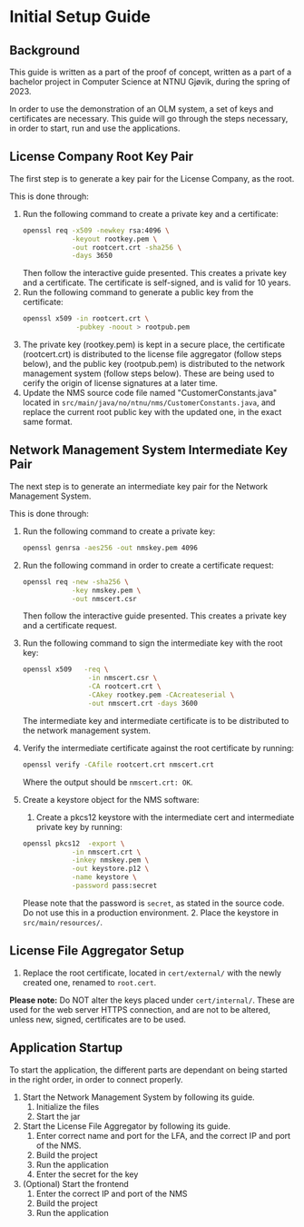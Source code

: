 # Initial Setup Guide

## Background 

This guide is written as a part of the proof of concept, written as a part of a bachelor project in Computer Science at NTNU Gjøvik, during the spring of 2023.

In order to use the demonstration of an OLM system, a set of keys and certificates are necessary. This guide will go through the steps necessary, in order to start, run and use the applications.

## License Company Root Key Pair

The first step is to generate a key pair for the License Company, as the root.

This is done through:

1. Run the following command to create a private key and a certificate:
    ```bash
    openssl req -x509 -newkey rsa:4096 \
                -keyout rootkey.pem \
                -out rootcert.crt -sha256 \
                -days 3650
    ```
    Then follow the interactive guide presented. This creates a private key and a certificate. The certificate is self-signed, and is valid for 10 years.
2. Run the following command to generate a public key from the certificate:
    ```bash
    openssl x509 -in rootcert.crt \
                 -pubkey -noout > rootpub.pem
    ```
3. The private key (rootkey.pem) is kept in a secure place, the certificate (rootcert.crt) is distributed to the license file aggregator (follow steps below), and the public key (rootpub.pem) is distributed to the network management system (follow steps below). These are being used to cerify the origin of license signatures at a later time.
4. Update the NMS source code file named "CustomerConstants.java" located in `src/main/java/no/ntnu/nms/CustomerConstants.java`, and replace the current root public key with the updated one, in the exact same format.

## Network Management System Intermediate Key Pair

The next step is to generate an intermediate key pair for the Network Management System.

This is done through:

1. Run the following command to create a private key:
    ```bash
    openssl genrsa -aes256 -out nmskey.pem 4096
    ```
2. Run the following command in order to create a certificate request:
    ```bash
    openssl req -new -sha256 \
                -key nmskey.pem \
                -out nmscert.csr
    ```
    Then follow the interactive guide presented. This creates a private key and a certificate request.
3. Run the following command to sign the intermediate key with the root key:
    ```bash
    openssl x509   -req \
                    -in nmscert.csr \
                    -CA rootcert.crt \
                    -CAkey rootkey.pem -CAcreateserial \
                    -out nmscert.crt -days 3600
    ``` 

    The intermediate key and intermediate certificate is to be distributed to the network management system.

4. Verify the intermediate certificate against the root certificate by running:
    ```bash
    openssl verify -CAfile rootcert.crt nmscert.crt
    ```
    Where the output should be `nmscert.crt: OK`.

5. Create a keystore object for the NMS software:
    1. Create a pkcs12 keystore with the intermediate cert and intermediate private key by running:
    ```bash
    openssl pkcs12  -export \
                -in nmscert.crt \
                -inkey nmskey.pem \
                -out keystore.p12 \
                -name keystore \
                -password pass:secret
    ```
    Please note that the password is `secret`, as stated in the source code. Do not use this in a production environment.
    2. Place the keystore in `src/main/resources/`.

## License File Aggregator Setup

1. Replace the root certificate, located in `cert/external/` with the newly created one, renamed to `root.cert`.

**Please note:** Do NOT alter the keys placed under `cert/internal/`. These are used for the web server HTTPS connection, and are not to be altered, unless new, signed, certificates are to be used.

## Application Startup

To start the application, the different parts are dependant on being started in the right order, in order to connect properly.

1. Start the Network Management System by following its guide.
    1. Initialize the files
    2. Start the jar
2. Start the License File Aggregator by following its guide.
    1. Enter correct name and port for the LFA, and the correct IP and port of the NMS.
    2. Build the project
    3. Run the application
    4. Enter the secret for the key
3. (Optional) Start the frontend
    1. Enter the correct IP and port of the NMS
    2. Build the project
    3. Run the application
